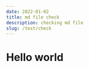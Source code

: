 ```yaml
---
date: 2022-01-02
title: md file check
description: checking md file
slug: /test/check
---
```


# Hello world
